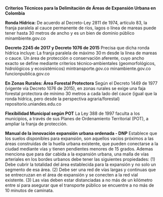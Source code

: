 **Criterios Técnicos para la Delimitación de Áreas de Expansión Urbana en Colombia**



**Ronda Hídrica:** De acuerdo al Decreto-Ley 2811 de 1974, artículo 83, la franja paralela al cauce permanente de ríos, lagos o línea de mareas puede tener hasta 30 metros de ancho y es un bien de dominio público
minambiente.gov.co



**Decreto 2245 de 2017 y Decreto 1076 de 2015**
Precisa que dicha ronda hídrica incluye: La franja paralela de máximo 30 m desde la línea de mareas o cauce. Un área de protección o conservación aferente, cuyo ancho exacto se define mediante criterios técnico‑ambientales (geomorfológicos, hidrológicos y ecosistémicos)
mintransporte.gov.co
minambiente.gov.co
funcionpublica.gov.co



**En Zonas Rurales: Área Forestal Protectora**
Según el Decreto 1449 de 1977 (vigente vía Decreto 1076 de 2015), en zonas rurales se exige una faja forestal protectora de mínimo 30 metros a cada lado del cauce (igual que la ronda hídrica, pero desde la perspectiva agraria/forestal)
repositorio.uniandes.edu.co



**Flexibilidad Municipal según POT**
La Ley 388 de 1997 faculta a los municipios, a través de sus Planes de Ordenamiento Territorial (POT), a ampliar la franja de protección.



**Manual de la innovación expansión urbana ordenada - DNP**
Establece que los suelos disponibles para expansión, son aquellos vacíos próximos a las áreas construidas de la huella urbana existente, que pueden conectarse a la ciudad mediante vías y tienen pendientes menores de 15 grados.
Ademas menciona que para dar cabida a la expansión urbana, una malla de vías arteriales en los bordes urbanos debe tener las siguientes propiedades:
(1) Debe cubrir la totalidad del área establecida para la expansión y no solo un segmento
de esa área.
(2) Debe ser una red de vías largas y continuas que se entrecruzan en el área de expansión
y se conecten a la red vial existente.
(3) Las vías deben estar distanciadas a no más de un kilómetro entre sí para asegurar que el
transporte público se encuentre a no más de 10 minutos de caminata.

